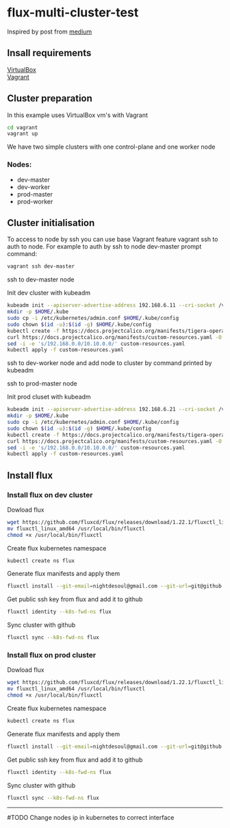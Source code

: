 # flux-multi-cluster-test

Inspired by post from [medium](https://berndonline.medium.com/how-to-manage-kubernetes-clusters-the-gitops-way-with-flux-cd-c5cf9103a315)

## Insall requirements

[VirtualBox](https://www.virtualbox.org/wiki/Downloads)  
[Vagrant](https://www.vagrantup.com/downloads)

## Cluster preparation 
In this example uses VirtualBox vm's with Vagrant

```bash
cd vagrant
vagrant up
```

We have two simple clusters with one control-plane and one worker node 

### Nodes:

* dev-master
* dev-worker
* prod-master
* prod-worker


## Cluster initialisation
To access to node by ssh you can use base Vagrant feature vagrant ssh to auth to node. For example to auth by ssh to node dev-master prompt command:

```bash
vagrant ssh dev-master
```
ssh to dev-master node

Init dev cluster with kubeadm
```bash
kubeadm init --apiserver-advertise-address 192.168.6.11 --cri-socket /var/run/containerd/containerd.sock --pod-network-cidr 10.10.0.0/16
mkdir -p $HOME/.kube
sudo cp -i /etc/kubernetes/admin.conf $HOME/.kube/config
sudo chown $(id -u):$(id -g) $HOME/.kube/config
kubectl create -f https://docs.projectcalico.org/manifests/tigera-operator.yaml
curl https://docs.projectcalico.org/manifests/custom-resources.yaml -O
sed -i -e 's/192.168.0.0/10.10.0.0/' custom-resources.yaml
kubectl apply -f custom-resources.yaml
```
ssh to dev-worker node and add node to cluster by command printed by kubeadm

ssh to prod-master node

Init prod cluset with kubeadm
```bash
kubeadm init --apiserver-advertise-address 192.168.6.21 --cri-socket /var/run/containerd/containerd.sock --pod-network-cidr 10.10.0.0/16
mkdir -p $HOME/.kube
sudo cp -i /etc/kubernetes/admin.conf $HOME/.kube/config
sudo chown $(id -u):$(id -g) $HOME/.kube/config
kubectl create -f https://docs.projectcalico.org/manifests/tigera-operator.yaml
curl https://docs.projectcalico.org/manifests/custom-resources.yaml -O
sed -i -e 's/192.168.0.0/10.10.0.0/' custom-resources.yaml
kubectl apply -f custom-resources.yaml
```

## Install flux
### Install flux on dev cluster

Dowload flux
```bash
wget https://github.com/fluxcd/flux/releases/download/1.22.1/fluxctl_linux_amd64
mv fluxctl_linux_amd64 /usr/local/bin/fluxctl
chmod +x /usr/local/bin/fluxctl
```

Create flux kubernetes namespace
```bash
kubectl create ns flux
```

Generate flux manifests and apply them
```bash
fluxctl install --git-email=nightdesoul@gmail.com --git-url=git@github.com:nightdesoul/flux-multi-cluster-test.git --git-path=clusters/dev,common/dev --manifest-generation=true --git-branch=main --namespace=flux | kubectl apply -f -
```

Get public ssh key from flux and add it to github
```bash
fluxctl identity --k8s-fwd-ns flux
```

Sync cluster with github
```bash
fluxctl sync --k8s-fwd-ns flux
```

### Install flux on prod cluster

Dowload flux
```bash
wget https://github.com/fluxcd/flux/releases/download/1.22.1/fluxctl_linux_amd64
mv fluxctl_linux_amd64 /usr/local/bin/fluxctl
chmod +x /usr/local/bin/fluxctl
```

Create flux kubernetes namespace
```bash
kubectl create ns flux
```

Generate flux manifests and apply them
```bash
fluxctl install --git-email=nightdesoul@gmail.com --git-url=git@github.com:nightdesoul/flux-multi-cluster-test.git --git-path=clusters/prod,common/prod --manifest-generation=true --git-branch=main --namespace=flux | kubectl apply -f -
```

Get public ssh key from flux and add it to github
```bash
fluxctl identity --k8s-fwd-ns flux
```

Sync cluster with github
```bash
fluxctl sync --k8s-fwd-ns flux
```

---
#TODO Change nodes ip in kubernetes to correct interface